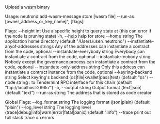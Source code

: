 Upload a wasm binary

Usage:
  neutrond add-wasm-message store [wasm file] --run-as [owner_address_or_key_name]", [flags]

Flags:
      --height int                            Use a specific height to query state at (this can error if the node is pruning state)
  -h, --help                                  help for store
      --home string                           The application home directory (default "/Users/user/.neutrond")
      --instantiate-anyof-addresses strings   Any of the addresses can instantiate a contract from the code, optional
      --instantiate-everybody string          Everybody can instantiate a contract from the code, optional
      --instantiate-nobody string             Nobody except the governance process can instantiate a contract from the code, optional
      --instantiate-only-address string       Only this address can instantiate a contract instance from the code, optional
      --keyring-backend string                Select keyring's backend (os|file|kwallet|pass|test) (default "os")
      --node string                           <host>:<port> to Tendermint RPC interface for this chain (default "tcp://localhost:26657")
  -o, --output string                         Output format (text|json) (default "text")
      --run-as string                         The address that is stored as code creator

Global Flags:
      --log_format string   The logging format (json|plain) (default "plain")
      --log_level string    The logging level (trace|debug|info|warn|error|fatal|panic) (default "info")
      --trace               print out full stack trace on errors
